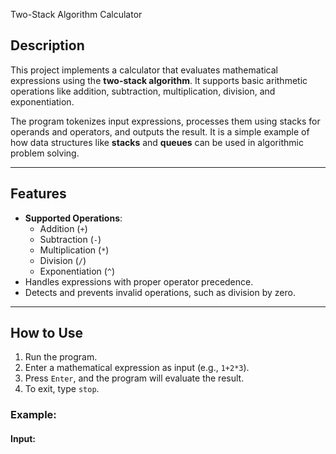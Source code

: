 Two-Stack Algorithm Calculator

## Description
This project implements a calculator that evaluates mathematical expressions using the **two-stack algorithm**. It supports basic arithmetic operations like addition, subtraction, multiplication, division, and exponentiation.

The program tokenizes input expressions, processes them using stacks for operands and operators, and outputs the result. It is a simple example of how data structures like **stacks** and **queues** can be used in algorithmic problem solving.

---

## Features
- **Supported Operations**:
  - Addition (`+`)
  - Subtraction (`-`)
  - Multiplication (`*`)
  - Division (`/`)
  - Exponentiation (`^`)
- Handles expressions with proper operator precedence.
- Detects and prevents invalid operations, such as division by zero.

---

## How to Use
1. Run the program.
2. Enter a mathematical expression as input (e.g., `1+2*3`).
3. Press `Enter`, and the program will evaluate the result.
4. To exit, type `stop`.

### Example:
#### Input:

